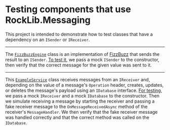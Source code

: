 # Testing components that use RockLib.Messaging

This project is intended to demonstrate how to test classes that have a dependency on an `ISender` or `IReceiver`.

---

The [`FizzBuzzEngine`](FizzBuzzEngine.cs) class is an implementation of [FizzBuzz](https://en.wikipedia.org/wiki/Fizz_buzz#Programming) that sends the result to an `ISender`. [To test it](Tests/FizzBuzzEngineTests.cs), we pass a mock `ISender` to the constructor, then verify that the correct message for the given value was sent to it.

---

This [`ExampleService`](ExampleService.cs) class receives messages from an `IReceiver` and, depending on the value of a message's `Operation` header, creates, updates, or deletes the message's payload using an `IDatabase` interface. [For testing](Tests/ExampleServiceTests.cs), we pass a mock `IReceiver` and a mock `IDatabase` to the constructor. Then we simulate receiving a message by starting the receiver and passing a fake receiver message to the `OnMessageReceivedAsync` method of the receiver's `MessageHandler`. We then verify that the fake receiver message was handled correctly and that the correct method was called on the `IDatabase`.
